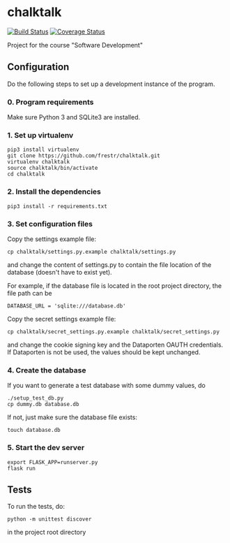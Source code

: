 # chalktalk

[![Build Status](https://travis-ci.org/frestr/chalktalk.svg?branch=master)](https://travis-ci.org/frestr/chalktalk)
[![Coverage Status](https://coveralls.io/repos/github/frestr/chalktalk/badge.svg?branch=dev)](https://coveralls.io/github/frestr/chalktalk?branch=dev)

Project for the course "Software Development"

## Configuration

Do the following steps to set up a development instance of the program.

### 0. Program requirements

Make sure Python 3 and SQLite3 are installed.

### 1. Set up virtualenv

```
pip3 install virtualenv
git clone https://github.com/frestr/chalktalk.git
virtualenv chalktalk
source chalktalk/bin/activate
cd chalktalk
```

### 2. Install the dependencies

```
pip3 install -r requirements.txt
```

### 3. Set configuration files

Copy the settings example file:
```
cp chalktalk/settings.py.example chalktalk/settings.py
```
and change the content of settings.py to contain the file location of the
database (doesn't have to exist yet).

For example, if the database file is located in the root project directory, the
file path can be 
```
DATABASE_URL = 'sqlite:///database.db'
```

Copy the secret settings example file:
```
cp chalktalk/secret_settings.py.example chalktalk/secret_settings.py
```
and change the cookie signing key and the Dataporten OAUTH credentials. If
Dataporten is not be used, the values should be kept unchanged.

### 4. Create the database

If you want to generate a test database with some dummy values, do
```
./setup_test_db.py
cp dummy.db database.db
```

If not, just make sure the database file exists:
```
touch database.db
```

### 5. Start the dev server

```
export FLASK_APP=runserver.py
flask run
```

## Tests
To run the tests, do:
```
python -m unittest discover
```
in the project root directory
